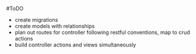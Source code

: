 #ToDO
* create migrations
* create models with relationships
* plan out routes for controller following restful conventions, map to crud actions
* build controller actions and views simultaneously 

